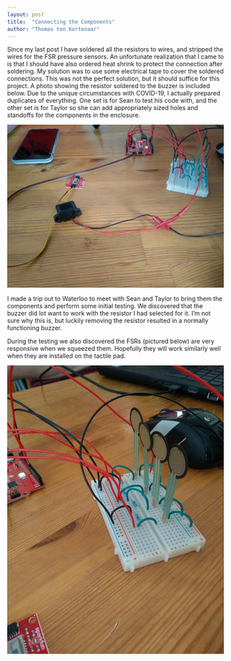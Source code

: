 ```yaml
---
layout: post
title:  "Connecting the Components"
author: "Thomas ten Kortenaar"
---
```


Since my last post I have soldered all the resistors to wires, and stripped the wires for the FSR pressure sensors. An unfortunate realization that I came to is that I should have also ordered heat shrink to protect the connection after soldering. My solution was to use some electrical tape to cover the soldered connections. This was not the perfect solution, but it should suffice for this project. A photo showing the resistor soldered to the buzzer is included below. Due to the unique circumstances with COVID-19, I actually prepared duplicates of everything. One set is for Sean to test his code with, and the other set is for Taylor so she can add appropriately sized holes and standoffs for the components in the enclosure.

![Resistor soldered to the buzzer](/../assets/working-prototype.jpg)

I made a trip out to Waterloo to meet with Sean and Taylor to bring them the components and perform some initial testing. We discovered that the buzzer did lot want to work with the resistor I had selected for it. I’m not sure why this is, but luckily removing the resistor resulted in a normally functioning buzzer. 

During the testing we also discovered the FSRs (pictured below) are very responsive when we squeezed them. Hopefully they will work similarly well when they are installed on the tactile pad.

![Force sensitive resistors](/../assets/breadboard.jpg)
